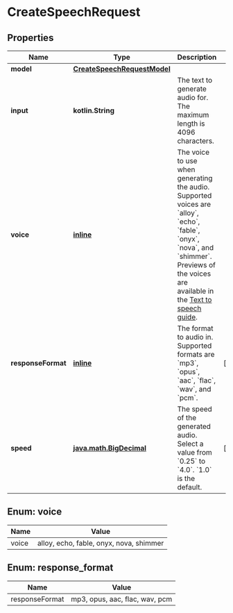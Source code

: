 
# CreateSpeechRequest

## Properties
| Name | Type | Description | Notes |
| ------------ | ------------- | ------------- | ------------- |
| **model** | [**CreateSpeechRequestModel**](CreateSpeechRequestModel.md) |  |  |
| **input** | **kotlin.String** | The text to generate audio for. The maximum length is 4096 characters. |  |
| **voice** | [**inline**](#Voice) | The voice to use when generating the audio. Supported voices are &#x60;alloy&#x60;, &#x60;echo&#x60;, &#x60;fable&#x60;, &#x60;onyx&#x60;, &#x60;nova&#x60;, and &#x60;shimmer&#x60;. Previews of the voices are available in the [Text to speech guide](/docs/guides/text-to-speech/voice-options). |  |
| **responseFormat** | [**inline**](#ResponseFormat) | The format to audio in. Supported formats are &#x60;mp3&#x60;, &#x60;opus&#x60;, &#x60;aac&#x60;, &#x60;flac&#x60;, &#x60;wav&#x60;, and &#x60;pcm&#x60;. |  [optional] |
| **speed** | [**java.math.BigDecimal**](java.math.BigDecimal.md) | The speed of the generated audio. Select a value from &#x60;0.25&#x60; to &#x60;4.0&#x60;. &#x60;1.0&#x60; is the default. |  [optional] |


<a id="Voice"></a>
## Enum: voice
| Name | Value |
| ---- | ----- |
| voice | alloy, echo, fable, onyx, nova, shimmer |


<a id="ResponseFormat"></a>
## Enum: response_format
| Name | Value |
| ---- | ----- |
| responseFormat | mp3, opus, aac, flac, wav, pcm |



